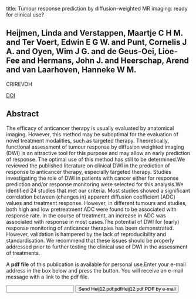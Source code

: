 title: Tumour response prediction by diffusion-weighted MR imaging: ready for clinical use?

## Heijmen, Linda and Verstappen, Maartje C H M. and Ter Voert, Edwin E G W. and Punt, Cornelis J A. and Oyen, Wim J G. and de Geus-Oei, Lioe-Fee and Hermans, John J. and Heerschap, Arend and van Laarhoven, Hanneke W M.
CRIREVOH

<a href="https://doi.org/10.1016/j.critrevonc.2011.12.008">DOI</a>

## Abstract
The efficacy of anticancer therapy is usually evaluated by anatomical imaging. However, this method may be suboptimal for the evaluation of novel treatment modalities, such as targeted therapy. Theoretically, functional assessment of tumour response by diffusion weighted imaging (DWI) is an attractive tool for this purpose and may allow an early prediction of response. The optimal use of this method has still to be determined.We reviewed the published literature on clinical DWI in the prediction of response to anticancer therapy, especially targeted therapy. Studies investigating the role of DWI in patients with cancer either for response prediction and/or response monitoring were selected for this analysis.We identified 24 studies that met our criteria. Most studies showed a significant correlation between (changes in) apparent diffusion coefficient (ADC) values and treatment response. However, in different tumours and studies, both high and low pretreatment ADC were found to be associated with response rate. In the course of treatment, an increase in ADC was associated with response in most cases.The potential of DWI for (early) response monitoring of anticancer therapies has been demonstrated. However, validation is hampered by the lack of reproducibility and standardisation. We recommend that these issues should be properly addressed prior to further testing the clinical use of DWI in the assessment of treatments.

A <b>pdf file</b> of this publication is available for personal use.Enter your e-mail address in the box below and press the button. You will receive an e-mail message with a link to the pdf file.
<form action="sender.php">  <input type="text" name="email">  <input type="submit" value="Send Heij12.pdf:pdfHeij12.pdf:PDF by e-mail"></form>